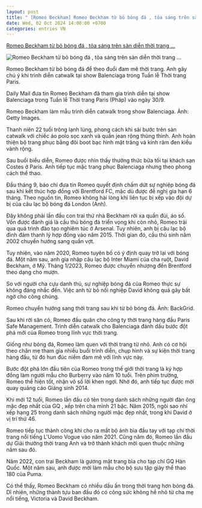 ```yaml
---
layout: post
title: " [Romeo Beckham] Romeo Beckham từ bỏ bóng đá , tỏa sáng trên sàn diễn thời trang ..."
date: Wed, 02 Oct 2024 14:00:00 +0700
categories: entries VN
---
```

[Romeo Beckham từ bỏ bóng đá , tỏa sáng trên sàn diễn thời trang ...](https://afamily.vn/con-trai-beckham-tu-bo-bong-da-20241001163305708.chn)

![Romeo Beckham từ bỏ bóng đá , tỏa sáng trên sàn diễn thời trang ...](https://afamilycdn.com/zoom/600_315/150157425591193600/2024/10/1/r1-6230-1727775027030-17277750273821035808781-28-0-360-634-crop-17277751184041770666030.jpeg)

Romeo Beckham từ bỏ bóng đá để theo đuổi đam mê thời trang. Anh gây chú ý khi trình diễn catwalk tại show Balenciaga trong Tuần lễ Thời trang Paris.

Daily Mail đưa tin Romeo Beckham đã tham gia trình diễn tại show Balenciaga trong Tuần lễ Thời trang Paris (Pháp) vào ngày 30/9.

Romeo Beckham làm mẫu trình diễn catwalk trong show Balenciaga. Ảnh: Getty Images.

Thanh niên 22 tuổi trông lạnh lùng, phong cách khi sải bước trên sàn catwalk với chiếc áo polo sọc xanh và quần jean rộng thùng thình. Anh hoàn thiện bộ trang phục bằng đôi boot bạc hình mặt trăng và kính râm đen kiểu vành rộng.

Sau buổi biểu diễn, Romeo được nhìn thấy thưởng thức bữa tối tại khách sạn Costes ở Paris. Anh tiếp tục mặc trang phục Balenciaga nhưng theo phong cách thể thao.

Đầu tháng 9, báo chí đưa tin Romeo quyết định chấm dứt sự nghiệp bóng đá sau khi kết thúc hợp đồng với Brentford FC, mặc dù được đề nghị gia hạn 6 tháng. Theo nguồn tin, Romeo không hài lòng khi liên tục bị xếp vào đội dự bị của câu lạc bộ bóng đá London (Anh).

Đây không phải lần đầu con trai thứ nhà Beckham rời xa quần đùi, áo số. Vốn được đánh giá là cầu thủ bóng đá triển vọng khi còn nhỏ, Romeo trải qua quá trình đào tạo nghiêm túc ở Arsenal. Tuy nhiên, anh bị câu lạc bộ đình đám thanh lý hợp đồng vào năm 2015. Thời gian đó, cầu thủ sinh năm 2002 chuyển hướng sang quần vợt.

Tuy nhiên, vào năm 2020, Romeo tuyên bố có ý định quay trở lại với bóng đá. Một năm sau, anh gia nhập câu lạc bộ Inter Miami của cha ruột, David Beckham, ở Mỹ. Tháng 1/2023, Romeo được chuyển nhượng đến Brentford theo dạng cho mượn.

So với người cha cựu danh thủ, sự nghiệp bóng đá của Romeo thực sự không đáng nhắc đến. Việc anh từ bỏ nối nghiệp David không quá gây bất ngờ cho công chúng.

Romeo chuyển hướng sang thời trang sau khi từ bỏ bóng đá. Ảnh: BackGrid.

Sau khi rời sân cỏ, Romeo đầu quân cho công ty thời trang hàng đầu Paris Safe Management. Trình diễn catwalk cho Balenciaga đánh dấu bước đột phá mới của Romeo trong lĩnh vực thời trang.

Giống như bóng đá, Romeo làm quen với thời trang từ nhỏ. Anh có cơ hội theo chân mẹ tham gia nhiều buổi trình diễn, chụp hình và sự kiện thời trang hàng đầu, từ đó hun đúc niềm đam mê với lĩnh vực này.

Bước đột phá lớn đầu tiên của Romeo trong thế giới thời trang là ký hợp đồng làm người mẫu cho Burberry vào năm 10 tuổi. Trên phim trường, Romeo thể hiện tốt, nhận vô số lời khen ngợi. Nhờ đó, anh tiếp tục được mời quay quảng cáo Giáng sinh 2014.

Khi mới 12 tuổi, Romeo lần đầu có tên trong danh sách những người đàn ông mặc đẹp nhất của GQ , xếp trên cha mình 21 bậc. Năm 2015, ngôi sao nhí xếp hạng 25 trong danh sách những người mặc đẹp nhất, trong khi David ở vị trí thứ 46.

Romeo tiếp tục thành công khi cho ra mắt bộ ảnh bìa đầu tay với tạp chí thời trang nổi tiếng L'Uomo Vogue vào năm 2021. Cũng năm đó, Romeo lần đầu dự Giải thưởng thời trang Anh và trở thành khách mời quen thuộc những năm sau đó.

Năm 2022, con trai Beckham là gương mặt trang bìa cho tạp chí GQ Hàn Quốc. Một năm sau, anh được mời làm mẫu cho bộ sưu tập giày thể thao 180 của Puma.

Có thể thấy, Romeo Beckham có nhiều dấu ấn trong thời trang hơn bóng đá. Dĩ nhiên, những thành tựu ban đầu đó có công sức không hề nhỏ từ cha mẹ nổi tiếng, Victoria và David Beckham.

